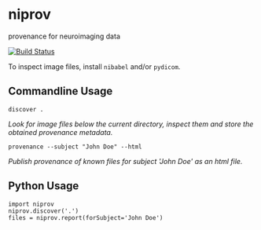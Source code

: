 niprov
======
provenance for neuroimaging data

[![Build Status](https://travis-ci.org/ilogue/niprov.svg?branch=master)](https://travis-ci.org/ilogue/niprov)

To inspect image files, install `nibabel` and/or `pydicom`.

Commandline Usage
-----------------

```
discover .
```
*Look for image files below the current directory, inspect them and store the obtained provenance metadata.*

```
provenance --subject "John Doe" --html
```
*Publish provenance of known files for subject 'John Doe' as an html file.*

Python Usage
-----------------

```
import niprov
niprov.discover('.')
files = niprov.report(forSubject='John Doe')
```


